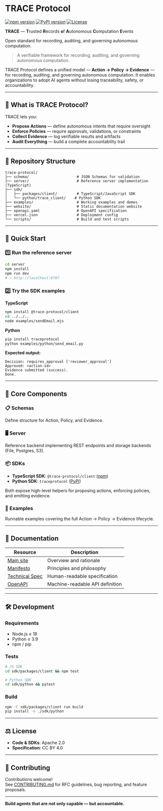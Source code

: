 # TRACE Protocol

[![npm version](https://img.shields.io/npm/v/@trace-protocol/client.svg)](https://www.npmjs.com/package/@trace-protocol/client)
[![PyPI version](https://img.shields.io/pypi/v/traceprotocol.svg)](https://pypi.org/project/traceprotocol/)
[![License](https://img.shields.io/badge/license-Apache%202.0-blue.svg)](LICENSE)

**TRACE** — **T**rusted **R**ecords **o**f **A**utonomous **C**omputation **E**vents

Open standard for recording, auditing, and governing autonomous computation.

> A verifiable framework for recording, auditing, and governing autonomous computation.

TRACE Protocol defines a unified model — **Action → Policy → Evidence** — for recording, auditing, and governing autonomous computation. It enables organizations to adopt AI agents without losing traceability, safety, or accountability.

---

## 🎯 What is TRACE Protocol?

TRACE lets you:

- **Propose Actions** — define autonomous intents that require oversight  
- **Enforce Policies** — require approvals, validations, or constraints  
- **Collect Evidence** — log verifiable results and artifacts  
- **Audit Everything** — build a complete accountability trail

---

## 📁 Repository Structure

```
trace-protocol/
├── schema/                      # JSON Schemas for validation
├── server/                      # Reference server implementation (TypeScript)
├── sdk/
│   ├── packages/client/         # TypeScript/JavaScript SDK
│   └── python/trace_client/    # Python SDK
├── examples/                    # Working examples and demos
├── website/                     # Static documentation website
├── openapi.yaml                 # OpenAPI specification
├── vercel.json                  # Deployment config
└── scripts/                     # Build and test scripts
```

---

## 🚀 Quick Start

### 1️⃣ Run the reference server
```bash
cd server
npm install
npm run dev
# → http://localhost:8787
```

### 2️⃣ Try the SDK examples

**TypeScript**
```bash
npm install @trace-protocol/client
cd ../../..
node examples/sendEmail.mjs
```

**Python**
```bash
pip install traceprotocol
python examples/python/send_email.py
```

**Expected output:**
```
Decision: requires_approval ['reviewer_approval']
Approved: <action-id>
Evidence submitted (success).
Done.
```

---

## 🧩 Core Components

### 📋 Schemas
Define structure for Action, Policy, and Evidence.

### 🖥️ Server
Reference backend implementing REST endpoints and storage backends (File, Postgres, S3).

### 📦 SDKs
- **TypeScript SDK**: `@trace-protocol/client` ([npm](https://www.npmjs.com/package/@trace-protocol/client))
- **Python SDK**: `traceprotocol` ([PyPI](https://pypi.org/project/traceprotocol/))

Both expose high-level helpers for proposing actions, enforcing policies, and emitting evidence.

### 🧪 Examples
Runnable examples covering the full Action → Policy → Evidence lifecycle.

---

## 📖 Documentation

| Resource | Description |
|----------|-------------|
| [Main site](https://traceprotocol.org/) | Overview and rationale |
| [Manifesto](https://traceprotocol.org/manifesto) | Principles and philosophy |
| [Technical Spec](https://traceprotocol.org/spec.html) | Human-readable specification |
| [OpenAPI](openapi.yaml) | Machine-readable API definition |

---

## 🛠️ Development

### Requirements
- Node.js ≥ 18
- Python ≥ 3.9
- npm / pip

### Tests
```bash
# JS SDK
cd sdk/packages/client && npm test

# Python SDK
cd sdk/python && pytest
```

### Build
```bash
npm -C sdk/packages/client run build
pip install -e ./sdk/python
```

---

## ⚖️ License

- **Code & SDKs**: Apache 2.0
- **Specification**: CC BY 4.0

---

## 🤝 Contributing

Contributions welcome!  
See [CONTRIBUTING.md](CONTRIBUTING.md) for RFC guidelines, bug reporting, and feature proposals.

---

**Build agents that are not only capable — but accountable.**